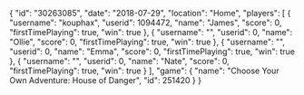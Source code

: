 {
  "id": "30263085",
  "date": "2018-07-29",
  "location": "Home",
  "players": [
    {
      "username": "kouphax",
      "userid": 1094472,
      "name": "James",
      "score": 0,
      "firstTimePlaying": true,
      "win": true
    },
    {
      "username": "",
      "userid": 0,
      "name": "Ollie",
      "score": 0,
      "firstTimePlaying": true,
      "win": true
    },
    {
      "username": "",
      "userid": 0,
      "name": "Emma",
      "score": 0,
      "firstTimePlaying": true,
      "win": true
    },
    {
      "username": "",
      "userid": 0,
      "name": "Nate",
      "score": 0,
      "firstTimePlaying": true,
      "win": true
    }
  ],
  "game": {
    "name": "Choose Your Own Adventure: House of Danger",
    "id": 251420
  }
}
